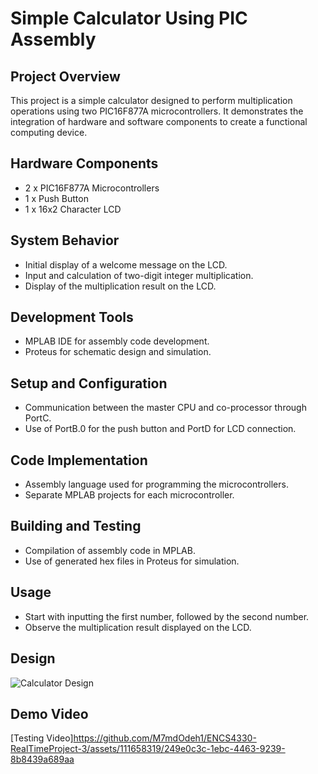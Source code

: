# Simple Calculator Using PIC Assembly

## Project Overview
This project is a simple calculator designed to perform multiplication operations using two PIC16F877A microcontrollers. It demonstrates the integration of hardware and software components to create a functional computing device.

## Hardware Components
- 2 x PIC16F877A Microcontrollers
- 1 x Push Button
- 1 x 16x2 Character LCD

## System Behavior
- Initial display of a welcome message on the LCD.
- Input and calculation of two-digit integer multiplication.
- Display of the multiplication result on the LCD.

## Development Tools
- MPLAB IDE for assembly code development.
- Proteus for schematic design and simulation.

## Setup and Configuration
- Communication between the master CPU and co-processor through PortC.
- Use of PortB.0 for the push button and PortD for LCD connection.

## Code Implementation
- Assembly language used for programming the microcontrollers.
- Separate MPLAB projects for each microcontroller.

## Building and Testing
- Compilation of assembly code in MPLAB.
- Use of generated hex files in Proteus for simulation.

## Usage
- Start with inputting the first number, followed by the second number.
- Observe the multiplication result displayed on the LCD.

## Design
![Calculator Design](https://github.com/M7mdOdeh1/ENCS4330-RealTimeProject-3/assets/111658319/f3680cc7-9d1f-4078-8d69-77535f78b64e)


## Demo Video
[Testing Video]https://github.com/M7mdOdeh1/ENCS4330-RealTimeProject-3/assets/111658319/249e0c3c-1ebc-4463-9239-8b8439a689aa


